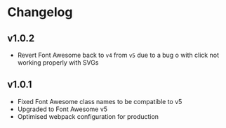 # Changelog

## v1.0.2
- Revert Font Awesome back to `v4` from `v5` due to a bug o with click not working properly with SVGs

## v1.0.1
- Fixed Font Awesome class names to be compatible to v5
- Upgraded to Font Awesome v5
- Optimised webpack configuration for production